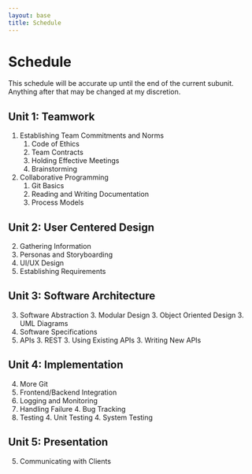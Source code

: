 ```yaml
---
layout: base
title: Schedule
---
```

# Schedule
This schedule will be accurate up until the end of the current subunit. Anything after that may be changed at my discretion.

## Unit 1: Teamwork
  1. Establishing Team Commitments and Norms
     1. Code of Ethics
     1. Team Contracts
     1. Holding Effective Meetings
     1. Brainstorming
  1. Collaborative Programming
     1. Git Basics
     1. Reading and Writing Documentation
     1. Process Models

## Unit 2: User Centered Design
  2. Gathering Information
  2. Personas and Storyboarding
  2. UI/UX Design
  2. Establishing Requirements

## Unit 3: Software Architecture
  3. Software Abstraction
     3. Modular Design
     3. Object Oriented Design
     3. UML Diagrams
  3. Software Specifications
  3. APIs
     3. REST
     3. Using Existing APIs
     3. Writing New APIs

## Unit 4: Implementation
  4. More Git
  4. Frontend/Backend Integration
  4. Logging and Monitoring
  4. Handling Failure
     4. Bug Tracking
  4. Testing
     4. Unit Testing
     4. System Testing

## Unit 5: Presentation
  5. Communicating with Clients